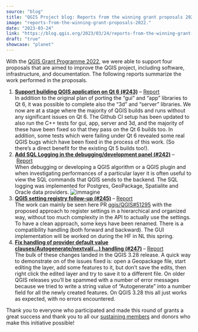 ```yaml
---
source: "blog"
title: "QGIS Project blog: Reports from the winning grant proposals 2022"
image: "reports-from-the-winning-grant-proposals-2022."
date: "2023-03-24"
link: "https://blog.qgis.org/2023/03/24/reports-from-the-winning-grant-proposals-2022/"
draft: "true"
showcase: "planet"
---
```


<p>With the <a href="https://blog.qgis.org/2022/03/12/qgis-grant-programme-2022-results/">QGIS Grant Programme 2022</a>, we were able to support four proposals that are aimed to improve the QGIS project, including software, infrastructure, and documentation. The following reports summarize the work performed in the proposals.&nbsp;</p>
<ol>
<li class="task-list-item enabled position-relative border-right-0 hovered"><span class="reference"><a class="issue-link js-issue-link" href="https://github.com/qgis/QGIS-Enhancement-Proposals/issues/243"><strong>Support building QGIS application on Qt 6</strong><span class="issue-shorthand"><strong> (#243)</strong></span></a></span>&nbsp;&#8211;&nbsp;<a href="https://lists.osgeo.org/pipermail/qgis-psc/2022-August/009864.html" rel="nofollow">Report</a><br>In addition to the original plan of porting the &#8220;gui&#8221; and &#8220;app&#8221; libraries to Qt 6, it was possible to complete also the &#8220;3d&#8221; and &#8220;server&#8221; libraries. We now are at a stage where the majority of QGIS builds and runs without any significant issues on Qt 6. The Github CI setup has been updated to also run the C++ tests for gui, app, server and 3d, and the majority of these have been fixed so that they pass on the Qt 6 builds too. In addition, some tests which were failing under Qt 6 revealed some real QGIS bugs which have been fixed in the process of this work. (So there&#8217;s a direct benefit for the existing Qt 5 builds too!).</li>
<li class="task-list-item enabled position-relative border-right-0"><span class="reference"><a class="issue-link js-issue-link" href="https://github.com/qgis/QGIS-Enhancement-Proposals/issues/242"><strong>Add SQL Logging in the debugging/development panel (</strong><span class="issue-shorthand"><strong>#242)</strong></span></a></span>&nbsp;&#8211;&nbsp;<a href="https://lists.osgeo.org/pipermail/qgis-psc/2022-October/009876.html" rel="nofollow">Report</a><br>When debugging or developing a QGIS algorithm or a QGIS plugin and when investigating performances of a particular layer it is often useful to view the SQL commands that QGIS sends to the backend. The SQL logging was implemented for Postgres, GeoPackage, Spatialite and Oracle data providers. <img src="https://user-images.githubusercontent.com/142164/162021609-789a3603-d00f-45c7-80aa-1a4f6edda646.png" alt="immagine"></li>
<li class="task-list-item enabled position-relative border-right-0"><strong><span class="reference"><a class="issue-link js-issue-link" href="https://github.com/qgis/QGIS-Enhancement-Proposals/issues/245">QGIS setting registry follow-up<span class="issue-shorthand"> (#245)</span></a></span>&nbsp;</strong>&#8211;&nbsp;<a href="https://github.com/qgis/QGIS-Enhancement-Proposals/issues/245#issuecomment-1482535685">Report</a><br>The work can mainly be seen here PR&nbsp;<a class="issue-link js-issue-link" href="https://github.com/qgis/QGIS/pull/51295">qgis/QGIS#51295</a> with the proposed approach to register settings in a hierarchical and organized way, without too much complexity in the API to actually use the settings.<br>To have a clean approach, some keys have been renamed. There is a compatibility handling (both forward and backward). The GUI implementation will be worked on during the HF in NL this spring.</li>
<li class="task-list-item enabled position-relative border-right-0"><strong><span class="reference"><a class="issue-link js-issue-link" href="https://github.com/qgis/QGIS-Enhancement-Proposals/issues/247">Fix handling of provider default value clauses/Autogenerate/nextval(&#8230;) handling<span class="issue-shorthand"> (#247)</span></a></span>&nbsp;</strong>&#8211;&nbsp;<a href="https://lists.osgeo.org/pipermail/qgis-psc/2022-October/009884.html" rel="nofollow">Report</a><br>The bulk of these changes landed in the QGIS 3.28 release. A quick way to demonstrate on of the issues fixed is: open a Geopackage file, start editing the layer, add some features to it, but don&#8217;t save the edits, then right click the edited layer and try to save it to a different file. On older QGIS releases you&#8217;ll be spammed with a number of error messages because we tried to write a string value of &#8220;Autogenerate&#8221; into a number field for all the newly created features. On QGIS 3.28 this all just works as expected, with no errors encountered.</li>
</ol>
<p>Thank you to everyone who participated and made this round of grants a great success and thank you to all our <a href="https://qgis.org/en/site/about/sustaining_members.html">sustaining members</a> and donors who make this initiative possible!</p>


<p></p>

